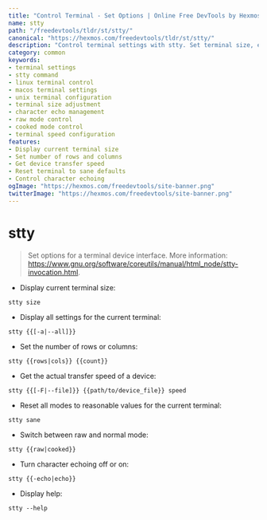 ```yaml
---
title: "Control Terminal - Set Options | Online Free DevTools by Hexmos"
name: stty
path: "/freedevtools/tldr/st/stty/"
canonical: "https://hexmos.com/freedevtools/tldr/st/stty/"
description: "Control terminal settings with stty. Set terminal size, echoing, and modes, instantly using command line. Free online tool, no registration required."
category: common
keywords:
- terminal settings
- stty command
- linux terminal control
- macos terminal settings
- unix terminal configuration
- terminal size adjustment
- character echo management
- raw mode control
- cooked mode control
- terminal speed configuration
features:
- Display current terminal size
- Set number of rows and columns
- Get device transfer speed
- Reset terminal to sane defaults
- Control character echoing
ogImage: "https://hexmos.com/freedevtools/site-banner.png"
twitterImage: "https://hexmos.com/freedevtools/site-banner.png"
---
```


# stty

> Set options for a terminal device interface.
> More information: <https://www.gnu.org/software/coreutils/manual/html_node/stty-invocation.html>.

- Display current terminal size:

`stty size`

- Display all settings for the current terminal:

`stty {{[-a|--all]}}`

- Set the number of rows or columns:

`stty {{rows|cols}} {{count}}`

- Get the actual transfer speed of a device:

`stty {{[-F|--file]}} {{path/to/device_file}} speed`

- Reset all modes to reasonable values for the current terminal:

`stty sane`

- Switch between raw and normal mode:

`stty {{raw|cooked}}`

- Turn character echoing off or on:

`stty {{-echo|echo}}`

- Display help:

`stty --help`
